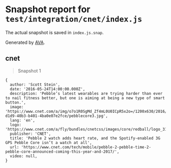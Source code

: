 # Snapshot report for `test/integration/cnet/index.js`

The actual snapshot is saved in `index.js.snap`.

Generated by [AVA](https://avajs.dev).

## cnet

> Snapshot 1

    {
      author: 'Scott Stein',
      date: '2016-05-24T14:00:00.000Z',
      description: 'Pebble’s latest wearables are trying harder than ever to nail fitness better, but one is aiming at being a new type of smart button.',
      image: 'https://www.cnet.com/a/img/o7o1R0SgMd_Zf4mL0U0ICpR5x2o=/1200x630/2016/05/23/ee9a228a-d1d9-40b3-b401-4ba0e07e2fce/pebblecore3.jpg',
      lang: 'en',
      logo: 'https://www.cnet.com/a/fly/bundles/cnetcss/images/core/redball/logo_310_white.png',
      publisher: 'CNET',
      title: 'Pebble 2 watch adds heart rate, and the Spotify-enabled 3G GPS Pebble Core isn’t a watch at all',
      url: 'https://www.cnet.com/tech/mobile/pebble-2-pebble-time-2-pebble-core-announced-coming-this-year-and-2017/',
      video: null,
    }
